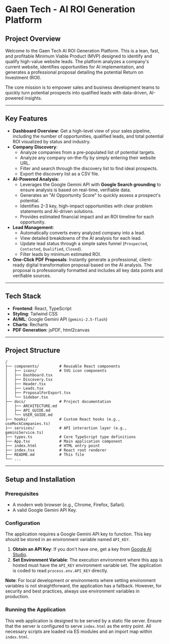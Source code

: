 # Gaen Tech - AI ROI Generation Platform

## Project Overview

Welcome to the Gaen Tech AI ROI Generation Platform. This is a lean, fast, and profitable Minimum Viable Product (MVP) designed to identify and qualify high-value website leads. The platform analyzes a company's current website, identifies opportunities for AI implementation, and generates a professional proposal detailing the potential Return on Investment (ROI).

The core mission is to empower sales and business development teams to quickly turn potential prospects into qualified leads with data-driven, AI-powered insights.

---

## Key Features

- **Dashboard Overview**: Get a high-level view of your sales pipeline, including the number of opportunities, qualified leads, and total potential ROI visualized by status and industry.
- **Company Discovery**:
    - Analyze companies from a pre-populated list of potential targets.
    - Analyze any company on-the-fly by simply entering their website URL.
    - Filter and search through the discovery list to find ideal prospects.
    - Export the discovery list as a CSV file.
- **AI-Powered Analysis**:
    - Leverages the Google Gemini API with **Google Search grounding** to ensure analysis is based on real-time, verifiable data.
    - Generates an "AI Opportunity Score" to quickly assess a prospect's potential.
    - Identifies 2-3 key, high-impact opportunities with clear problem statements and AI-driven solutions.
    - Provides estimated financial impact and an ROI timeline for each opportunity.
- **Lead Management**:
    - Automatically converts every analyzed company into a lead.
    - View detailed breakdowns of the AI analysis for each lead.
    - Update lead status through a simple sales funnel (`Prospected`, `Contacted`, `Qualified`, `Closed`).
    - Filter leads by minimum estimated ROI.
- **One-Click PDF Proposals**: Instantly generate a professional, client-ready digital transformation proposal based on the AI analysis. The proposal is professionally formatted and includes all key data points and verifiable sources.

---

## Tech Stack

- **Frontend**: React, TypeScript
- **Styling**: Tailwind CSS
- **AI/ML**: Google Gemini API (`gemini-2.5-flash`)
- **Charts**: Recharts
- **PDF Generation**: jsPDF, html2canvas

---

## Project Structure

```
/
├── components/         # Reusable React components
│   ├── icons/          # SVG icon components
│   ├── Dashboard.tsx
│   ├── Discovery.tsx
│   ├── Header.tsx
│   ├── Leads.tsx
│   ├── ProposalForExport.tsx
│   └── Sidebar.tsx
├── docs/               # Project documentation
│   ├── ARCHITECTURE.md
│   ├── API_GUIDE.md
│   └── USER_GUIDE.md
├── hooks/              # Custom React hooks (e.g., useMockCompanies.ts)
├── services/           # API interaction layer (e.g., geminiService.ts)
├── types.ts            # Core TypeScript type definitions
├── App.tsx             # Main application component
├── index.html          # HTML entry point
├── index.tsx           # React root renderer
├── README.md           # This file
└── ...
```

---

## Setup and Installation

### Prerequisites

- A modern web browser (e.g., Chrome, Firefox, Safari).
- A valid Google Gemini API Key.

### Configuration

The application requires a Google Gemini API key to function. This key should be stored in an environment variable named `API_KEY`.

1.  **Obtain an API Key**: If you don't have one, get a key from [Google AI Studio](https://aistudio.google.com/app/apikey).
2.  **Set Environment Variable**: The execution environment where this app is hosted must have the `API_KEY` environment variable set. The application is coded to read `process.env.API_KEY` directly.

**Note**: For local development or environments where setting environment variables is not straightforward, the application has a fallback. However, for security and best practices, always use environment variables in production.

### Running the Application

This web application is designed to be served by a static file server. Ensure that the server is configured to serve `index.html` as the entry point. All necessary scripts are loaded via ES modules and an import map within `index.html`.
